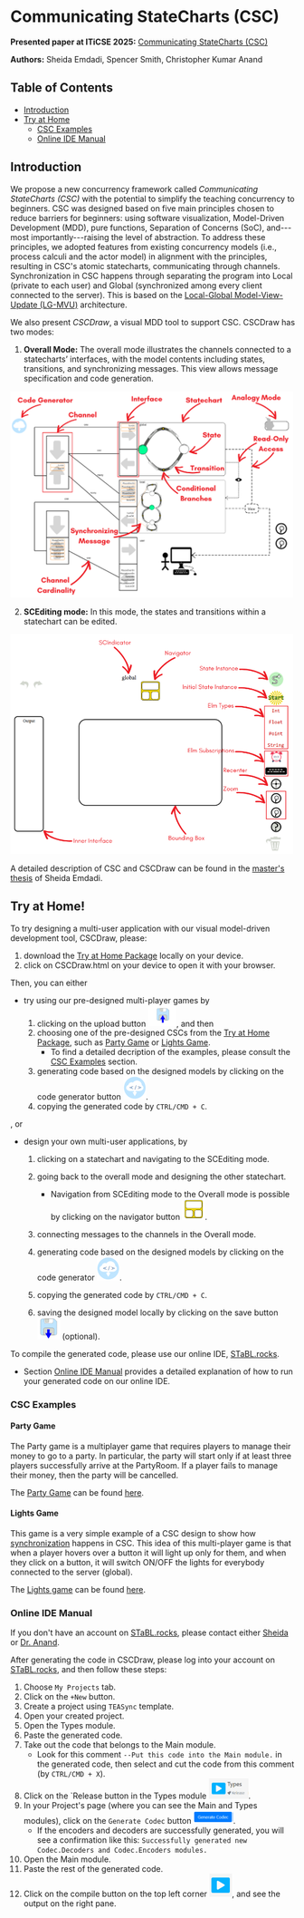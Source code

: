 # Communicating StateCharts (CSC)

**Presented paper at ITiCSE 2025:** [Communicating StateCharts (CSC)](https://dl.acm.org/doi/10.1145/3724389.3731259)

**Authors:** Sheida Emdadi, Spencer Smith, Christopher Kumar Anand


## Table of Contents
- [Introduction](#introduction)
- [Try at Home](#try-at-home)
    -  [CSC Examples](#csc-examples)
    -  [Online IDE Manual](#online-ide-manual)


## Introduction
We propose a new concurrency framework called *Communicating StateCharts (CSC)* with the potential to simplify the teaching concurrency to beginners. CSC was designed based on five main principles chosen to reduce barriers for beginners: using software visualization, Model-Driven Development (MDD), pure functions, Separation of Concerns (SoC), and---most importantly---raising the level of abstraction. To address these principles, we adopted features from existing concurrency models (i.e., process calculi and the actor model) in alignment with the principles, resulting in CSC's atomic statecharts, communicating through channels.
Synchronization in CSC happens through separating the program into Local (private to each user) and Global (synchronized among every client connected to the server).
This is based on the [Local-Global Model-View-Update (LG-MVU)](http://hdl.handle.net/11375/31494) architecture.

We also present *CSCDraw*, a visual MDD tool to support CSC.
CSCDraw has two modes:
1. **Overall Mode:** The overall mode illustrates
the channels connected to a statecharts’ interfaces, with the model
contents including states, transitions, and synchronizing messages. 
This view allows message specification and
code generation.

<!-- ![overall mode](Graphics/Overall.png) -->
<img src="Graphics/Overall.png" alt="overall mode" width="500"/>

2. **SCEditing mode:** In this mode, the states and
transitions within a statechart can be edited.

<img src="Graphics/SCEditing.png" alt="SCEditing mode" width="500"/>

A detailed description of CSC and CSCDraw can be found in the [master's thesis](http://hdl.handle.net/11375/31620) of Sheida Emdadi.

## Try at Home!

To try designing a multi-user application with our visual model-driven development tool, CSCDraw, please:

1. download the [Try at Home Package](TryAtHome.rar) locally on your device. 
2. click on CSCDraw.html on your device to open it with your browser.

Then, you can either
- try using our pre-designed multi-player games by
    1. clicking on the upload button <img src="Graphics/upload.png" alt="upload button" width="50"/>, and then 
    2. choosing one of the pre-designed CSCs from the [Try at Home Package](TryAtHome.rar), such as [Party Game](#party-game) or [Lights Game](#lights-game). 
        - To find a detailed decription of the examples, please consult the [CSC Examples](#csc-examples) section.
    3. generating code based on the designed models by clicking on the code generator button <img src="Graphics/CodeGen.png" alt="code generator" width="40"/>. 
    4. copying the generated code by `CTRL/CMD + C`.

, or

- design your own multi-user applications, by
    1. clicking on a statechart and navigating to the SCEditing mode.
    2. going back to the overall mode and designing the other statechart. 
        - Navigation from SCEditing mode to the Overall mode is possible by clicking on the navigator button <img src="Graphics/navigator.png" alt="upload button" width="40"/>.

    3. connecting messages to the channels in the Overall mode.
    4. generating code based on the designed models by clicking on the code generator <img src="Graphics/CodeGen.png" alt="code generator" width="40"/>. 
    5. copying the generated code by `CTRL/CMD + C`.
    6. saving the designed model locally by clicking on the save button <img src="Graphics/save.png" alt="save button" width="40"/> (optional).


To compile the generated code, please use our online IDE, [STaBL.rocks](https://stabl.rocks/).
- Section [Online IDE Manual](#online-ide-manual) provides a detailed explanation of how to run your generated code on our online IDE.



### CSC Examples


#### Party Game
The Party game is a multiplayer game that requires players to manage
their money to go to a party. In particular, the party will start only if at
least three players successfully arrive at the PartyRoom. If a player fails
to manage their money, then the party will be cancelled.

The [Party Game](PartyGame\PartyGame.json) can be found [here](https://stabl.rocks/ShowTeasyncServerClient?teasyncServerId=0e4eba0f-79a2-414b-abac-c30f2adfb68e).


#### Lights Game
This game is a very simple example of a CSC design to show how [synchronization](#introduction) happens in CSC.
This idea of this multi-player game is that when
a player hovers over a button it will light up only for them, 
and when they click on a button, it will switch ON/OFF
the lights for everybody connected to the server (global).

The [Lights game](LightsGame\LightsGameCSC.json) can be found [here](https://stabl.rocks/ShowTeasyncServerClient?teasyncServerId=b110fe0e-259c-46e8-8ec5-d365e5c03f7f).



### Online IDE Manual

If you don't have an account on [STaBL.rocks](https://stabl.rocks/), please contact either [Sheida](emdadibz@mcmaster.ca) or [Dr. Anand](anandc@mcmaster.ca).

After generating the code in CSCDraw, please log into your account on [STaBL.rocks](https://stabl.rocks/), and then follow these steps:
1. Choose `My Projects` tab.
2. Click on the `+New` button.
3. Create a project using `TEASync` template.
4. Open your created project.
5. Open the Types module.
6. Paste the generated code.
7. Take out the code that belongs to the Main module. 
    - Look for this comment `--Put this code into the Main module.` in the generated code, then select and cut the code from this comment (by `CTRL/CMD + X`).
8. Click on the `Release button in the Types module <img src="Graphics/Release.png" alt="release button" width="70"/>.
9. In your Project's page (where you can see the Main and Types modules), click on the `Generate Codec` button <img src="Graphics/Codec.png" alt="codec button" width="70"/>.
    - If the encoders and decoders are successfully generated, you will see a confirmation like this:
        `Successfully generated new Codec.Decoders and Codec.Encoders modules.`
10. Open the Main module.
11. Paste the rest of the generated code.
12. Click on the compile button on the top left corner <img src="Graphics/compile.png" alt="compile button" width="40"/>, and see the output on the right pane.

